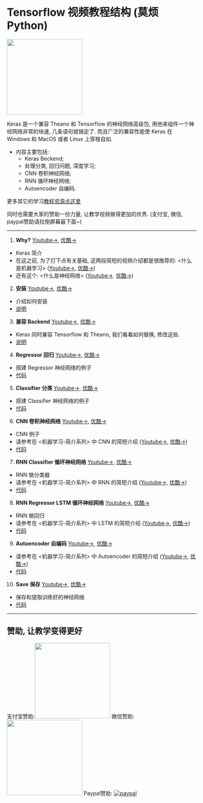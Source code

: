 # Tensorflow 视频教程结构 (莫烦Python)
<img src='https://github.com/MorvanZhou/tutorials/blob/gh-pages/keras/keras_cover_page.jpg?raw=true' height=200>

Keras 是一个兼容 Theano 和 Tensorflow 的神经网络高级包, 用他来组件一个神经网络非常的快速, 几条语句就搞定了. 而且广泛的兼容性能使 Keras 在 Windows 和 MacOS 或者 Linux 上穿梭自如.


* 内容主要包括:
  * Keras Beckend;
  * 处理分类, 回归问题, 深度学习;
  * CNN 卷积神经网络;
  * RNN 循环神经网络;
  * Autoencoder 自编码.
  
更多其它的学习[教程资源点这里](http://morvanzhou.github.io/tutorials/)

同时也需要大家的赞助一份力量, 让教学视频做得更加的优秀. (支付宝, 微信, paypal赞助请拉倒屏幕最下面~)

---

1. **Why?** [Youtube->](https://www.youtube.com/watch?v=AoK4zpsQN7M&list=PLXO45tsB95cKhCSIgTgIfjtG5y0Bf_TIY&index=1), [优酷->](http://v.youku.com/v_show/id_XMTc3ODk2NjY5Mg==.html?f=28505797)
  * Keras 简介
  * 在这之前, 为了打下点有关基础, 这两段简短的视频介绍都是很推荐的: <什么是机器学习> ([Youtube->](https://www.youtube.com/watch?v=YY7-VKXybjc&list=PLXO45tsB95cIFm8Y8vMkNNPPXAtYXwKin&index=1), [优酷->](http://v.youku.com/v_show/id_XMTYyMjk2NDIwOA==.html?f=27892935&o=1)) 
  * 还有这个: <什么是神经网络> ([Youtube->](https://www.youtube.com/watch?v=RSRkp8VAavQ&index=2&list=PLXO45tsB95cIFm8Y8vMkNNPPXAtYXwKin). [优酷->](http://v.youku.com/v_show/id_XMTU5NDc3MDQwOA==.html?f=27892935&o=1))
  

2. **安装** [Youtube->](https://www.youtube.com/watch?v=glcqKUzr1ZM&list=PLXO45tsB95cKhCSIgTgIfjtG5y0Bf_TIY&index=2), [优酷->](http://v.youku.com/v_show/id_XMTc3ODk5NjUyNA==.html?f=28505797)
  * 介绍如何安装
  * [说明](https://github.com/MorvanZhou/tutorials/blob/master/kerasTUT/2-installation.py)


3. **兼容 Backend** [Youtube->](https://www.youtube.com/watch?v=FIZiuAM5kQo&list=PLXO45tsB95cKhCSIgTgIfjtG5y0Bf_TIY&index=3), [优酷->](http://v.youku.com/v_show/id_XMTc3OTA0NDc5Mg==.html?f=28505797)
  * Keras 同时兼容 Tensorflow 和 Theano, 我们看看如何替换, 修改这些.
  * [说明](https://github.com/MorvanZhou/tutorials/blob/master/kerasTUT/3-backend.py)


4. **Regressor 回归** [Youtube->](https://www.youtube.com/watch?v=I_on5dTY3d4&list=PLXO45tsB95cKhCSIgTgIfjtG5y0Bf_TIY&index=4), [优酷->](http://v.youku.com/v_show/id_XMTc3OTEwMDk3Ng==.html?f=28505797)
  * 搭建 Regressor 神经网络的例子
  * [代码](https://github.com/MorvanZhou/tutorials/blob/master/kerasTUT/4-regressor_example.py)  


5. **Classifier 分类** [Youtube->](https://www.youtube.com/watch?v=3mpDXAXFkfg&list=PLXO45tsB95cKhCSIgTgIfjtG5y0Bf_TIY&index=5), [优酷->](http://v.youku.com/v_show/id_XMTc3OTE4NDc0OA==.html?f=28505797)
  * 搭建 Classifier 神经网络的例子
  * [代码](https://github.com/MorvanZhou/tutorials/blob/master/kerasTUT/5-classifier_example.py)
  


6. **CNN 卷积神经网络** [Youtube->](), [优酷->]()
  *  CNN 例子
  * 请参考在 <机器学习-简介系列> 中 CNN 的简短介绍 ([Youtube->](https://www.youtube.com/watch?v=hMIZ85t9r9A&list=PLXO45tsB95cIFm8Y8vMkNNPPXAtYXwKin&index=3), [优酷->](http://v.youku.com/v_show/id_XMTY4MzAyNTc4NA==.html?f=27892935&o=1))
  * [代码](https://github.com/MorvanZhou/tutorials/blob/master/kerasTUT/6-CNN_example.py)
  


7. **RNN Classifier 循环神经网络** [Youtube->](), [优酷->]()
  *  RNN 做分类器
  * 请参考在 <机器学习-简介系列> 中 RNN 的简短介绍 ([Youtube->](https://www.youtube.com/watch?v=EEtf4kNsk7Q&list=PLXO45tsB95cIFm8Y8vMkNNPPXAtYXwKin&index=4), [优酷->](http://v.youku.com/v_show/id_XMTcyNzYwNjU1Ng==.html?f=27892935&o=1))
  * [代码](https://github.com/MorvanZhou/tutorials/blob/master/kerasTUT/7-RNN_Classifier_example.py)
  


8. **RNN Regressor LSTM 循环神经网络** [Youtube->](), [优酷->]()
  *  RNN 做回归 
  * 请参考在 <机器学习-简介系列> 中 LSTM 的简短介绍 ([Youtube->](https://www.youtube.com/watch?v=Vdg5zlZAXnU&list=PLXO45tsB95cIFm8Y8vMkNNPPXAtYXwKin&index=5), [优酷->](http://v.youku.com/v_show/id_XMTc0MzY5MTQxMg==.html?f=27892935&o=1))
  * [代码](https://github.com/MorvanZhou/tutorials/blob/master/kerasTUT/8-RNN_LSTM_Regressor_example.py)
  


9. **Autoencoder 自编码** [Youtube->](), [优酷->]()
  * 请参考在 <机器学习-简介系列> 中 Autoencoder 的简短介绍 ([Youtube->](), [优酷->]())
  * [代码](https://github.com/MorvanZhou/tutorials/blob/master/kerasTUT/9-Autoencoder_example.py)


10. **Save 保存** [Youtube->](), [优酷->]()
  * 保存和提取训练好的神经网络 
  * [代码](https://github.com/MorvanZhou/tutorials/blob/master/kerasTUT/10-save.py)
  

---

## 赞助, 让教学变得更好
支付宝赞助:<img src='https://github.com/MorvanZhou/tutorials/blob/gh-pages/Donation/zhifubao.jpeg?raw=true' height='200'>    微信赞助:<img src='https://github.com/MorvanZhou/tutorials/blob/gh-pages/Donation/WechatIMG1.png?raw=true' height='200'>   Paypal赞助: [![paypal](https://www.paypalobjects.com/zh_XC/i/btn/btn_donateCC_LG.gif)](https://www.paypal.com/cgi-bin/webscr?cmd=_donations&business=morvanzhou%40gmail%2ecom&lc=C2&item_name=MorvanPython&currency_code=AUD&bn=PP%2dDonationsBF%3abtn_donateCC_LG%2egif%3aNonHosted)
